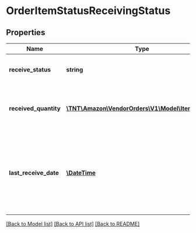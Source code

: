 # OrderItemStatusReceivingStatus

## Properties
Name | Type | Description | Notes
------------ | ------------- | ------------- | -------------
**receive_status** | **string** | Receive status of the line item. | [optional] 
**received_quantity** | [**\TNT\Amazon\VendorOrders\V1\Model\ItemQuantity**](ItemQuantity.md) | The total item quantity received by the buyer so far. | [optional] 
**last_receive_date** | [**\DateTime**](\DateTime.md) | The date when the most recent item was received at the buyer&#39;s warehouse. Must be in ISO-8601 date/time format. | [optional] 

[[Back to Model list]](../README.md#documentation-for-models) [[Back to API list]](../README.md#documentation-for-api-endpoints) [[Back to README]](../README.md)


